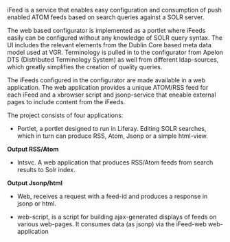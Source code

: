 iFeed is a service that enables easy configuration and consumption of push enabled ATOM feeds based on search queries against a SOLR server.

The web based configurator is implemented as a portlet where iFeeds easily can be configured without any knowledge of SOLR query syntax. The UI includes the relevant elements from the Dublin Core based meta data model used at VGR. Terminology is pulled in to the configurator from Apelon DTS (Distributed Terminology System) as well from different ldap-sources, which greatly simplifies the creation of quality queries.

The iFeeds configured in the configurator are made available in a web application. The web application provides a unique ATOM/RSS feed for each iFeed and a xbrowser script and jsonp-service that eneable external pages to include content from the iFeeds.

The project consists of four applications:

* Portlet, a portlet designed to run in Liferay. Editing SOLR searches, which in turn can produce RSS, Atom, Jsonp or a simple html-view.

**Output RSS/Atom**
* Intsvc. A web application that produces RSS/Atom feeds from search results to Solr index.

**Output Jsonp/html**
* Web, receives a request with a feed-id and produces a response in jsonp or html.

* web-script, is a script for building ajax-generated displays of feeds on various web-pages. It consumes data (as jsonp) via the iFeed-web web-application 
